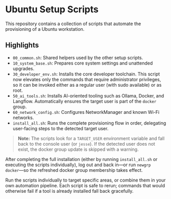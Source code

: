 # Ubuntu Setup Scripts

This repository contains a collection of scripts that automate the provisioning of a Ubuntu workstation.

## Highlights
- `00_common.sh`: Shared helpers used by the other setup scripts.
- `10_system_base.sh`: Prepares core system settings and unattended upgrades.
- `30_developer_env.sh`: Installs the core developer toolchain. This script now elevates only the commands that require administrator privileges, so it can be invoked either as a regular user (with sudo available) or as root.
- `50_ai_tools.sh`: Installs AI-oriented tooling such as Ollama, Docker, and Langflow. Automatically ensures the target user is part of the `docker` group.
- `60_network_config.sh`: Configures NetworkManager and known Wi-Fi networks.
- `install_all.sh`: Runs the complete provisioning flow in order, delegating user-facing steps to the detected target user.

> **Note:** The scripts look for a `TARGET_USER` environment variable and fall back to the console user (or `jesse`). If the detected user does not exist, the docker group update is skipped with a warning.

After completing the full installation (either by running `install_all.sh` or executing the scripts individually), log out and back in—or run `newgrp docker`—so the refreshed docker group membership takes effect.

Run the scripts individually to target specific areas, or combine them in your own automation pipeline. Each script is safe to rerun; commands that would otherwise fail if a tool is already installed fall back gracefully.

